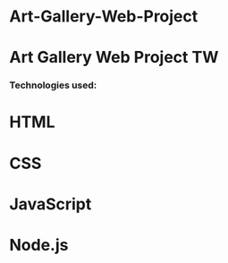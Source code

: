 
# Art-Gallery-Web-Project
Art Gallery Web Project TW
=======
### Technologies used:
# HTML
# CSS
# JavaScript
# Node.js
 

